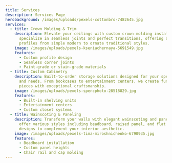 ```yaml
---
title: Services
description: Services Page
herobackground: /images/uploads/pexels-cottonbro-7482645.jpg
services:
  - title: Crown Molding & Trim
    description: Elevate your ceilings with custom crown molding installations. We
      specialize in seamless joints and perfect transitions, offering a range of
      profiles from simple modern to ornate traditional styles.
    image: /images/uploads/pexels-kseniachernaya-5691549.jpg
    features:
      - Custom profile design
      - Seamless corner joints
      - Paint-grade or stain-grade materials
  - title: Custom Cabinetry
    description: Built-to-order storage solutions designed for your specific space
      and needs. From bookcases to entertainment centers, we create functional
      pieces with exceptional craftsmanship.
    image: /images/uploads/pexels-spencphoto-28518829.jpg
    features:
      - Built-in shelving units
      - Entertainment centers
      - Custom closet systems
  - title: Wainscoting & Paneling
    description: Transform your walls with elegant wainscoting and paneling. We
      offer various styles including beadboard, raised panel, and flat panel
      designs to complement your interior aesthetic.
    image: /images/uploads/pexels-tima-miroshnichenko-6790935.jpg
    features:
      - Beadboard installation
      - Custom panel heights
      - Chair rail and cap molding
---
```


